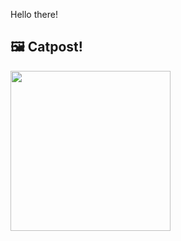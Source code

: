 Hello there!



## 🖼️ Catpost!

<sub>
    <img src="https://cdn2.thecatapi.com/images/2nb.jpg" height="256">
</sub>

